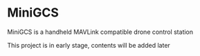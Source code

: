 # MiniGCS
MiniGCS is a handheld MAVLink compatible drone control station

This project is in early stage, contents will be added later
